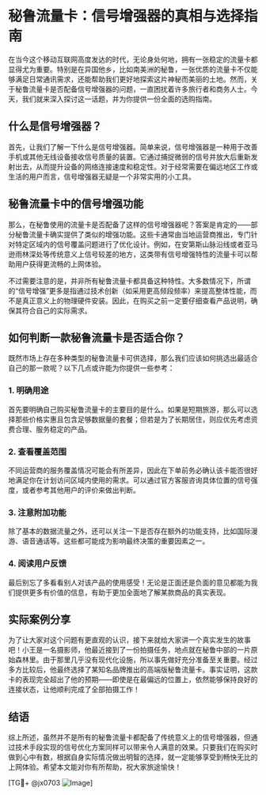 # 秘鲁流量卡：信号增强器的真相与选择指南

在当今这个移动互联网高度发达的时代，无论身处何地，拥有一张稳定的流量卡都显得尤为重要。特别是在异国他乡，比如南美洲的秘鲁，一张优质的流量卡不仅能够满足日常通讯需求，还能帮助我们更好地探索这片神秘而美丽的土地。然而，关于秘鲁流量卡是否配备信号增强器的问题，一直困扰着许多旅行者和商务人士。今天，我们就来深入探讨这一话题，并为你提供一份全面的选购指南。

## 什么是信号增强器？

首先，让我们了解一下什么是信号增强器。简单来说，信号增强器是一种用于改善手机或其他无线设备接收信号质量的装置。它通过捕捉微弱的信号并放大后重新发射出去，从而提升设备的网络连接速度和稳定性。对于经常需要在偏远地区工作或生活的用户而言，信号增强器无疑是一个非常实用的小工具。

## 秘鲁流量卡中的信号增强功能

那么，在秘鲁使用的流量卡是否配备了这样的信号增强器呢？答案是肯定的——部分秘鲁流量卡确实提供了类似的增强功能。这些卡通常由当地运营商推出，专门针对特定区域内的信号覆盖问题进行了优化设计。例如，在安第斯山脉沿线或者亚马逊雨林深处等传统意义上信号较差的地方，这类带有信号增强特性的流量卡可以帮助用户获得更流畅的上网体验。

不过需要注意的是，并非所有秘鲁流量卡都具备这种特性。大多数情况下，所谓的“信号增强”更多是指通过技术创新（如采用更高频段频率）来提高整体性能，而不是真正意义上的物理硬件安装。因此，在购买之前一定要仔细查看产品说明，确保其符合自己的实际需求。

## 如何判断一款秘鲁流量卡是否适合你？

既然市场上存在多种类型的秘鲁流量卡可供选择，那么我们应该如何挑选出最适合自己的那一款呢？以下几点或许能为你提供一些参考：

### 1. 明确用途
首先要明确自己购买秘鲁流量卡的主要目的是什么。如果是短期旅游，那么可以选择那些价格实惠且包含足够数据量的套餐；但若是为了长期居住，则应优先考虑资费合理、服务稳定的产品。

### 2. 查看覆盖范围
不同运营商的服务覆盖情况可能会有所差异，因此在下单前务必确认该卡能否很好地满足你在计划访问区域内使用的需求。可以通过官方客服咨询具体位置的信号强度，或者参考其他用户的评价来做出判断。

### 3. 注意附加功能
除了基本的数据流量之外，还可以关注一下是否存在额外的功能支持，比如国际漫游、语音通话等。这些都可能成为影响最终决策的重要因素之一。

### 4. 阅读用户反馈
最后别忘了多看看别人对该产品的使用感受！无论是正面还是负面的意见都能为我们提供更多有价值的信息，有助于更加全面地了解某款商品的真实表现。

## 实际案例分享

为了让大家对这个问题有更直观的认识，接下来就给大家讲一个真实发生的故事吧！小王是一名摄影师，他最近接到了一份拍摄任务，地点就在秘鲁中部的一片原始森林里。由于那里几乎没有现代化设施，所以事先做好充分准备至关重要。经过多方比较后，他最终选择了某知名品牌推出的高端版秘鲁流量卡。事实证明，这款卡的表现完全超出了他的预期——即使是在最偏远的位置上，依然能够保持良好的连接状态，让他顺利完成了全部拍摄工作！

## 结语

综上所述，虽然并不是所有的秘鲁流量卡都配备了传统意义上的信号增强器，但通过技术手段实现的信号优化方案同样可以带来令人满意的效果。只要我们在购买时做到心中有数，根据自身实际情况做出明智的选择，就一定能够享受到畅快无比的上网体验。希望本文能对你有所帮助，祝大家旅途愉快！

[TG💪+ @jx0703 ![Image](https://github.com/user-attachments/assets/dbca1d08-cadb-493c-b0ec-ad6f7a83f270)]